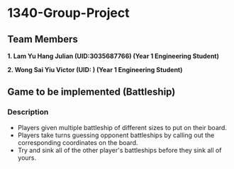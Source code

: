 # 1340-Group-Project
## Team Members
**1. Lam Yu Hang Julian (UID:3035687766) (Year 1 Engineering Student)**

**2. Wong Sai Yiu Victor (UID:         ) (Year 1 Engineering Student)**

## Game to be implemented (Battleship)
### Description
- Players given multiple battleship of different sizes to put on their board.
- Players take turns guessing opponent battleships by calling out the corresponding coordinates on the board.
- Try and sink all of the other player's battleships before they sink all of yours.


